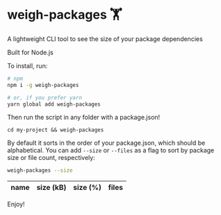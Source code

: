 # weigh-packages 🏋️

A lightweight CLI tool to see the size of your package dependencies

Built for Node.js

To install, run:

```bash
# npm
npm i -g weigh-packages

# or, if you prefer yarn
yarn global add weigh-packages
```

Then run the script in any folder with a package.json!

```
cd my-project && weigh-packages
```

By default it sorts in the order of your package.json, which should be alphabetical. You can add `--size` or `--files` as a flag to sort by package size or file count, respectively:

```bash
weigh-packages --size
```

|name |size (kB) |size (%) |files
|--- |--- |--- |---

Enjoy!